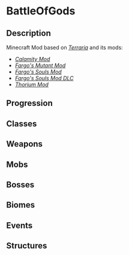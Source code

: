 # BattleOfGods

## Description

Minecraft Mod based on [*Terraria*](https://terraria.org/) and its mods:

 - [*Calamity Mod*](https://steamcommunity.com/sharedfiles/filedetails/?id=2824688072&searchtext=calamity)
 - [*Fargo's Mutant Mod*](https://steamcommunity.com/sharedfiles/filedetails/?id=2570931073)
 - [*Fargo's Souls Mod*](https://steamcommunity.com/sharedfiles/filedetails/?id=2815540735&searchtext=Fargo)
 - [*Fargo's Souls Mod DLC*](https://steamcommunity.com/sharedfiles/filedetails/?id=3044249615)
 - [*Thorium Mod*](https://steamcommunity.com/sharedfiles/filedetails/?id=2909886416&searchtext=thorium)

## Progression
## Classes
## Weapons
## Mobs
## Bosses
## Biomes
## Events
## Structures
<!--stackedit_data:
eyJoaXN0b3J5IjpbMTA1MDgxNTY5NywtMTg5NjQzMzQxOSwxNj
A2MDgyMzM0LC0xODE2NDI2NDU1XX0=
-->